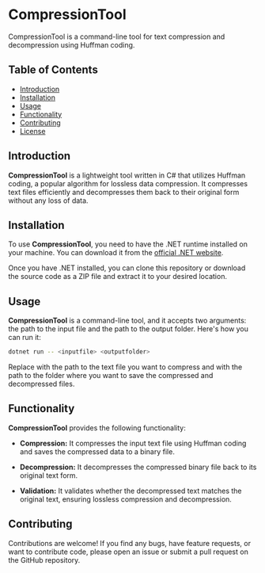 # CompressionTool

CompressionTool is a command-line tool for text compression and decompression using Huffman coding.

## Table of Contents

- [Introduction](#introduction)
- [Installation](#installation)
- [Usage](#usage)
- [Functionality](#functionality)
- [Contributing](#contributing)
- [License](#license)

## Introduction

**CompressionTool** is a lightweight tool written in C# that utilizes Huffman coding, a popular algorithm for lossless data compression. It compresses text files efficiently and decompresses them back to their original form without any loss of data.

## Installation

To use **CompressionTool**, you need to have the .NET runtime installed on your machine. You can download it from the [official .NET website](https://dotnet.microsoft.com/download).

Once you have .NET installed, you can clone this repository or download the source code as a ZIP file and extract it to your desired location.

## Usage

**CompressionTool** is a command-line tool, and it accepts two arguments: the path to the input file and the path to the output folder. Here's how you can run it:

```bash
dotnet run -- <inputfile> <outputfolder>
```

Replace <inputfile> with the path to the text file you want to compress and <outputfolder> with the path to the folder where you want to save the compressed and decompressed files.


## Functionality

**CompressionTool** provides the following functionality:

* __Compression:__ It compresses the input text file using Huffman coding and saves the compressed data to a binary file.
  
* __Decompression:__ It decompresses the compressed binary file back to its original text form.
  
* __Validation:__ It validates whether the decompressed text matches the original text, ensuring lossless compression and decompression.
  

## Contributing

Contributions are welcome! If you find any bugs, have feature requests, or want to contribute code, please open an issue or submit a pull request on the GitHub repository.
